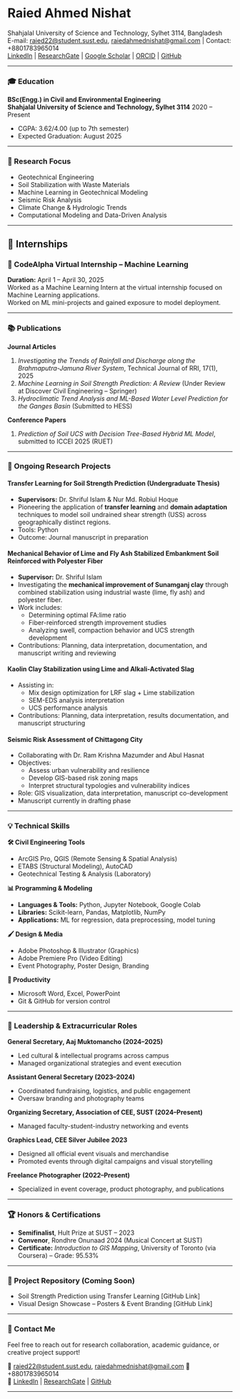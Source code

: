 # Raied Ahmed Nishat

Shahjalal University of Science and Technology, Sylhet 3114, Bangladesh  
E-mail: raied22@student.sust.edu, raiedahmednishat@gmail.com | Contact: +8801783965014  
[LinkedIn](https://www.linkedin.com/in/raiedahmed/) | [ResearchGate](https://www.researchgate.net/profile/Raied-Nishat) | [Google Scholar](https://scholar.google.com/citations?user=f-9zK80AAAAJ&hl=en) | [ORCID](https://orcid.org/0009-0006-0448-3486) | [GitHub](https://github.com/raiedahmed-lab)

---

### 🎓 Education

**BSc(Engg.) in Civil and Environmental Engineering**  
**Shahjalal University of Science and Technology, Sylhet 3114**
2020 – Present  

- CGPA: 3.62/4.00 (up to 7th semester)  
- Expected Graduation: August 2025

---

### 🧪 Research Focus

- Geotechnical Engineering  
- Soil Stabilization with Waste Materials  
- Machine Learning in Geotechnical Modeling  
- Seismic Risk Analysis  
- Climate Change & Hydrologic Trends  
- Computational Modeling and Data-Driven Analysis

---

## 🧪 Internships

### 📌 CodeAlpha Virtual Internship – Machine Learning  
**Duration:** April 1 – April 30, 2025  
Worked as a Machine Learning Intern at the virtual internship focused on Machine Learning applications.  
Worked on ML mini-projects and gained exposure to model deployment.  

---

### 📚 Publications

**Journal Articles**
1. *Investigating the Trends of Rainfall and Discharge along the Brahmaputra-Jamuna River System*, Technical Journal of RRI, 17(1), 2025  
2. *Machine Learning in Soil Strength Prediction: A Review* (Under Review at Discover Civil Engineering – Springer)  
3. *Hydroclimatic Trend Analysis and ML-Based Water Level Prediction for the Ganges Basin* (Submitted to HESS)

**Conference Papers**
1. *Prediction of Soil UCS with Decision Tree-Based Hybrid ML Model*, submitted to ICCEI 2025 (RUET)

---

### 🔬 Ongoing Research Projects

#### Transfer Learning for Soil Strength Prediction (Undergraduate Thesis)
- **Supervisors:** Dr. Shriful Islam & Nur Md. Robiul Hoque  
- Pioneering the application of **transfer learning** and **domain adaptation** techniques to model soil undrained shear strength (USS) across geographically distinct regions.
- Tools: Python
- Outcome: Journal manuscript in preparation

#### Mechanical Behavior of Lime and Fly Ash Stabilized Embankment Soil Reinforced with Polyester Fiber
- **Supervisor:** Dr. Shriful Islam  
- Investigating the **mechanical improvement of Sunamganj clay** through combined stabilization using industrial waste (lime, fly ash) and polyester fiber.
- Work includes:
  - Determining optimal FA:lime ratio
  - Fiber-reinforced strength improvement studies
  - Analyzing swell, compaction behavior and UCS strength development
- Contributions: Planning, data interpretation, documentation, and manuscript writing and reviewing

#### Kaolin Clay Stabilization using Lime and Alkali-Activated Slag
- Assisting in:
  - Mix design optimization for LRF slag + Lime stabilization
  - SEM-EDS analysis interpretation
  - UCS performance analysis
- Contributions: Planning, data interpretation, results documentation, and manuscript structuring

#### Seismic Risk Assessment of Chittagong City
- Collaborating with Dr. Ram Krishna Mazumder and Abul Hasnat
- Objectives:
  - Assess urban vulnerability and resilience
  - Develop GIS-based risk zoning maps
  - Interpret structural typologies and vulnerability indices
- Role: GIS visualization, data interpretation, manuscript co-development  
- Manuscript currently in drafting phase

---

### 💡 Technical Skills

**🛠️ Civil Engineering Tools**
- ArcGIS Pro, QGIS (Remote Sensing & Spatial Analysis)
- ETABS (Structural Modeling), AutoCAD
- Geotechnical Testing & Analysis (Laboratory)

**📊 Programming & Modeling**
- **Languages & Tools:** Python, Jupyter Notebook, Google Colab  
- **Libraries:** Scikit-learn, Pandas, Matplotlib, NumPy  
- **Applications:** ML for regression, data preprocessing, model tuning

**🖌️ Design & Media**
- Adobe Photoshop & Illustrator (Graphics)  
- Adobe Premiere Pro (Video Editing)  
- Event Photography, Poster Design, Branding

**📁 Productivity**
- Microsoft Word, Excel, PowerPoint  
- Git & GitHub for version control

---

### 🏅 Leadership & Extracurricular Roles

**General Secretary, Aaj Muktomancho (2024–2025)**  
- Led cultural & intellectual programs across campus  
- Managed organizational strategies and event execution

**Assistant General Secretary (2023–2024)**  
- Coordinated fundraising, logistics, and public engagement  
- Oversaw branding and photography teams

**Organizing Secretary, Association of CEE, SUST (2024–Present)**  
- Managed faculty-student-industry networking and events

**Graphics Lead, CEE Silver Jubilee 2023**  
- Designed all official event visuals and merchandise  
- Promoted events through digital campaigns and visual storytelling

**Freelance Photographer (2022–Present)**  
- Specialized in event coverage, product photography, and publications

---

### 🏆 Honors & Certifications

- **Semifinalist**, Hult Prize at SUST – 2023  
- **Convenor**, Rondhre Onunaad 2024 (Musical Concert at SUST)  
- **Certificate:** *Introduction to GIS Mapping*, University of Toronto (via Coursera) – Grade: 95.53%

---

### 📂 Project Repository (Coming Soon)

- Soil Strength Prediction using Transfer Learning [GitHub Link]   
- Visual Design Showcase – Posters & Event Branding [GitHub Link]

---

### 🤝 Contact Me

Feel free to reach out for research collaboration, academic guidance, or creative project support!

📧 raied22@student.sust.edu, raiedahmednishat@gmail.com 
📱 +8801783965014  
🔗 [LinkedIn](https://www.linkedin.com/in/raiedahmed/) | [ResearchGate](https://www.researchgate.net/profile/Raied-Nishat) | [GitHub](https://github.com/yourusername)

---


